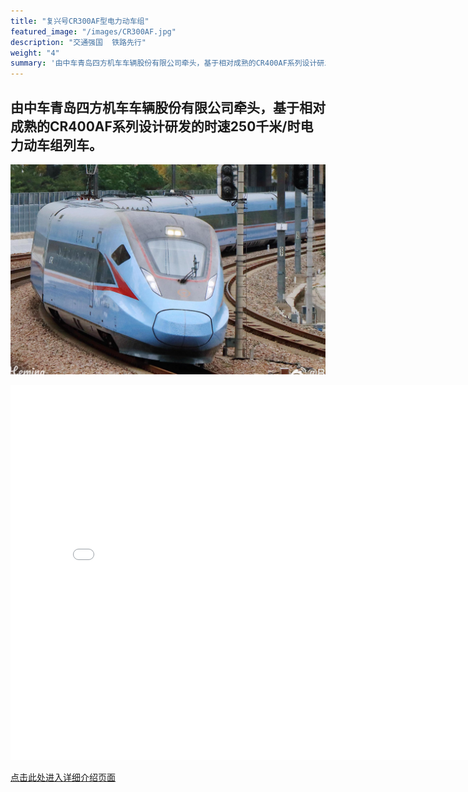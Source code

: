 ```yaml
---
title: "复兴号CR300AF型电力动车组"
featured_image: "/images/CR300AF.jpg"
description: "交通强国  铁路先行"
weight: "4"
summary: '由中车青岛四方机车车辆股份有限公司牵头，基于相对成熟的CR400AF系列设计研发的时速250千米/时电力动车组列车。'
---
```


## 由中车青岛四方机车车辆股份有限公司牵头，基于相对成熟的CR400AF系列设计研发的时速250千米/时电力动车组列车。

![CR300AF](/images/CR300AF.jpg)

<iframe src="//player.bilibili.com/player.html?aid=601071860&bvid=BV1RB4y1a7uk&cid=778513082&p=1" scrolling="no" border="0" frameborder="no" framespacing="0" allowfullscreen="true" width="800px" height="600px"> </iframe>

[点击此处进入详细介绍页面](https://www.china-emu.cn/EMUs/Model/?detail-11032-101-17.html)